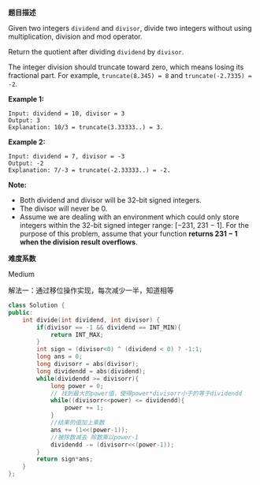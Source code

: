**题目描述**   

Given two integers `dividend` and `divisor`, divide two integers without using multiplication, division and mod operator.

Return the quotient after dividing `dividend` by `divisor`.

The integer division should truncate toward zero, which means losing its fractional part. For example, `truncate(8.345) = 8` and `truncate(-2.7335) = -2`.

**Example 1:**

```
Input: dividend = 10, divisor = 3
Output: 3
Explanation: 10/3 = truncate(3.33333..) = 3.
```

**Example 2:**

```
Input: dividend = 7, divisor = -3
Output: -2
Explanation: 7/-3 = truncate(-2.33333..) = -2.
```

**Note:**

- Both dividend and divisor will be 32-bit signed integers.
- The divisor will never be 0.
- Assume we are dealing with an environment which could only store integers within the 32-bit signed integer range: [−231,  231 − 1]. For the purpose of this problem, assume that your function **returns 231 − 1 when the division result overflows**.

**难度系数**    

Medium

解法一：通过移位操作实现，每次减少一半，知道相等

```c++
class Solution {
public:
    int divide(int dividend, int divisor) {
        if(divisor == -1 && dividend == INT_MIN){
            return INT_MAX;
        }
        int sign = (divisor<0) ^ (dividend < 0) ? -1:1;
        long ans = 0;
        long divisorr = abs(divisor);
        long dividendd = abs(dividend);
        while(dividendd >= divisorr){
            long power = 0;
            // 找到最大的power值，使得power*divisorr小于的等于dividendd
            while((divisorr<<power) <= dividendd){
                power += 1;
            }
            //结果的值加上乘数
            ans += (1<<(power-1));
            //被除数减去 除数乘以power-1
            dividendd -= (divisorr<<(power-1));
        }
        return sign*ans;
    }
};
```


